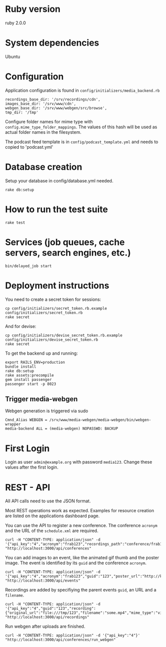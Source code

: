 # Ruby version

ruby 2.0.0

# System dependencies

Ubuntu

# Configuration

Application configuration is found in `config/initializers/media_backend.rb`

    recordings_base_dir: '/srv/recordings/cdn',
    images_base_dir: '/srv/www/cdn',
    webgen_base_dir: '/srv/www/webgen/src/browse',
    tmp_dir: '/tmp'

Configure folder names for mime type with `config.mime_type_folder_mappings`. The values of this hash will be used as actual folder names in the filesystem.

The podcast feed template is in `config/podcast_template.yml` and needs to copied to 'podcast.yml'

# Database creation

Setup your database in config/database.yml needed.

    rake db:setup

# How to run the test suite

    rake test

# Services (job queues, cache servers, search engines, etc.)

    bin/delayed_job start

# Deployment instructions

You need to create a secret token for sessions:

    cp config/initializers/secret_token.rb.example config/initializers/secret_token.rb
    rake secret

And for devise:    

    cp config/initializers/devise_secret_token.rb.example config/initializers/devise_secret_token.rb
    rake secret

To get the backend up and running:

    export RAILS_ENV=production
    bundle install
    rake db:setup
    rake assets:precompile
    gem install passenger
    passenger start -p 8023


## Trigger media-webgen

Webgen generation is triggered via sudo

    Cmnd_Alias WEBGEN = /srv/www/media-webgen/media-webgen/bin/webgen-wrapper
    media-backend ALL = (media-webgen) NOPASSWD: BACKUP


# First Login

Login as user `admin@example.org` with password `media123`. Change these values after the first login.

# REST - API

All API calls need to use the JSON format.

Most REST operations work as expected. Examples for resource creation are listed on the applications dashboard page.

You can use the API to register a new conference. The conference `acronym` and the URL of the `schedule.xml` are required.

    curl -H "CONTENT-TYPE: application/json" -d '{"api_key":"4","acronym":"frab123","recordings_path":"conference/frab123","images_path":"events/frab","webgen_location":"event/frab/frab123","aspect_ratio":"16:9","title":null,"schedule_url":"http://progam/schedule.xml"}' "http://localhost:3000/api/conferences"

You can add images to an event, like the animated gif thumb and the poster image. The event is identified by its `guid` and the conference `acronym`.

    curl -H "CONTENT-TYPE: application/json" -d '{"api_key":"4","acronym":"frab123","guid":"123","poster_url":"http://koeln.ccc.de/images/chaosknoten_preview.jpg","thumb_url":"http://koeln.ccc.de/images/chaosknoten.jpg","gif_url":"http://koeln.ccc.de/images/chaosknoten.gif"}' "http://localhost:3000/api/events"

Recordings are added by specifiying the parent events `guid`, an URL and a `filename`.

    curl -H "CONTENT-TYPE: application/json" -d '{"api_key":"4","guid":"123","recording":{"original_url":"file:///tmp/123","filename":"some.mp4","mime_type":"video/mp4","size":"12","length":"30"}}' "http://localhost:3000/api/recordings"

Run webgen after uploads are finished.

    curl -H "CONTENT-TYPE: application/json" -d '{"api_key":"4"}' "http://localhost:3000/api/conferences/run_webgen"



